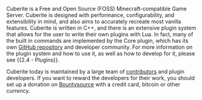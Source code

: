 ---
---
Cuberite is a Free and Open Source (FOSS) Minecraft-compatible Game Server. Cuberite is designed with performance, configurability, and extensibility in mind, and also aims to accurately recreate most vanilla features. Cuberite is written in C++, and there is an extensive plugin system that allows for the user to write their own plugins with Lua. In fact, many of the built in commands are implemented by the Core plugin, which has its own <a href="https://github.com/cuberite/Core">GitHub repository</a> and developer community. For more information on the plugin system and how to use it, as well as how to develop for it, please see {{2.4 - Plugins}}.

Cuberite today is maintained by a large team of <a href="https://github.com/cuberite/cuberite/blob/master/CONTRIBUTORS">contributors</a> and plugin developers. If you want to reward the developers for their work, you should set up a donation on <a href="https://salt.bountysource.com/teams/cuberite">Bountysource</a> with a credit card, bitcoin or other currency.
